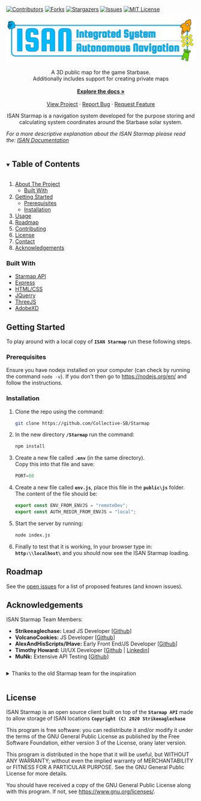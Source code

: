 <!--
*** Thanks for checking out the Best-README-Template. If you have a suggestion
*** that would make this better, please fork the repo and create a pull request
*** or simply open an issue with the tag "enhancement".
*** Thanks again! Now go create something AMAZING! :D
***
***
***
*** To avoid retyping too much info. Do a search and replace for the following:
*** github_username, repo_name, twitter_handle, email, project_title, project_description
-->



<!-- PROJECT SHIELDS -->
<!--
*** I'm using markdown "reference style" links for readability.
*** Reference links are enclosed in brackets [ ] instead of parentheses ( ).
*** See the bottom of this document for the declaration of the reference variables
*** for contributors-url, forks-url, etc. This is an optional, concise syntax you may use.
*** https://www.markdownguide.org/basic-syntax/#reference-style-links
-->
[![Contributors][contributors-shield]][contributors-url]
[![Forks][forks-shield]][forks-url]
[![Stargazers][stars-shield]][stars-url]
[![Issues][issues-shield]][issues-url]
[![MIT License][license-shield]][license-url]




<!-- ABOUT THE PROJECT -->
[![Product Name Screen Shot][product-screenshot]](https://isan.to)

  <p align="center">
    A 3D public map for the game Starbase. 
    <br>Additionally includes support for creating private maps
    <br />
    <br>
    <a href="https://github.com/Collective-SB/Starmap/blob/master/public/isan.pdf"><strong>Explore the docs »</strong></a>
    <br />
    <br />
    <a href="https://isan.to">View Project</a>
    ·
    <a href="https://discord.gg/VnU8apR">Report Bug</a>
    ·
    <a href="#">Request Feature</a>
  </p>
</p>
<p align="center">
ISAN Starmap is a navigation system developed for the purpose storing and calculating system coordinates around the Starbase solar system.

<br>

_For a more descriptive explanation about the ISAN Starmap please read the: 
[ISAN Documentation](https://github.com/Collective-SB/Starmap/blob/master/public/isan.pdf)_

</p>

<!-- TABLE OF CONTENTS -->
<details open="open">
  <summary><h2 style="display: inline-block">Table of Contents</h2></summary>
  <ol>
    <li>
      <a href="#about-the-project">About The Project</a>
      <ul>
        <li><a href="#built-with">Built With</a></li>
      </ul>
    </li>
    <li>
      <a href="#getting-started">Getting Started</a>
      <ul>
        <li><a href="#prerequisites">Prerequisites</a></li>
        <li><a href="#installation">Installation</a></li>
      </ul>
    </li>
    <li><a href="#usage">Usage</a></li>
    <li><a href="#roadmap">Roadmap</a></li>
    <li><a href="#contributing">Contributing</a></li>
    <li><a href="#license">License</a></li>
    <li><a href="#contact">Contact</a></li>
    <li><a href="#acknowledgements">Acknowledgements</a></li>
  </ol>
</details>

### Built With

* [Starmap API]()
* [Express](https://expressjs.com/)
* [HTML/CSS](https://www.w3schools.com/)
* [JQuerry](https://jquery.com)
* [ThreeJS](https://threejs.org/)
* [AdobeXD](https://www.adobe.com/nz/products/xd.html)
<!-- GETTING STARTED -->
## Getting Started

To play around with a local copy of <strong>`ISAN Starmap`</strong> run these following steps.

### Prerequisites

Ensure you have nodejs installed on your computer (can check by running the command `node -v`). If you don't then go to https://nodejs.org/en/ and follow the instructions.
<br>


### Installation

1. Clone the repo using the command:
   ```sh
   git clone https://github.com/Collective-SB/Starmap
   ```
2. In the new directory <strong>`/Starmap`</strong> run the command:
   ```sh
   npm install
   ```
3. Create a new file called <strong>`.env`</strong> (in the same directory). 
   <br>
   Copy this into that file and save:
      ```js
      PORT=80
      ```
4. Create a new file called <strong>`env.js`</strong>, place this file in the <strong>`public\js`</strong> folder. 
<br>The content of the file should be:
   ```js
   export const ENV_FROM_ENVJS = "remoteDev";
   export const AUTH_REDIR_FROM_ENVJS = "local";
   ```
5. Start the server by running:
   ```sh
   node index.js
   ```
6. Finally to test that it is working, In your browser type in: <strong>`http:\\localhost\`</strong> and you should now see the ISAN Starmap loading.





<!-- ROADMAP -->
## Roadmap

See the [open issues](https://github.com/Collective-SB/Starmap/issues) for a list of proposed features (and known issues).






<!-- ACKNOWLEDGEMENTS -->
## Acknowledgements
ISAN Starmap Team Members:
* <strong>Strikeeaglechase:</strong> Lead JS Developer [[Github](https://github.com/Strikeeaglechase)]
* <strong>VolcanoCookies:</strong> JS Developer [[Github](https://github.com/VolcanoCookies)]
* <strong>AlexAndHisScripts/IHave:</strong>  Early Front End/JS Developer [[Github](https://github.com/AlexAndHisScripts)]
* <strong>Timothy Howard:</strong> UI/UX Developer [[Github](https://github.com/timhow38) | [Linkedin](https://www.linkedin.com/in/timhow20/)]
* <strong>MuNk:</strong> Extensive API Testing [[Github]()]



<details>
  <summary><p style="display: inline-block">Thanks to the old Starmap team for the inspiration</p></summary>
  <ol>
    <li>
    <strong>Peter Shepherd:</strong> JS Developer [<a href="https://www.linkedin.com/in/peter-shepherd-a912a8201/">Linkedin</a>]
    </li>
    <li>
    <strong>Maximilian Lambert:</strong> JS Developer [<a href="https://www.linkedin.com/in/maximilian-lambert-00423b192/">Linkedin</a>]
    </li>
    <li>
    <strong>Timothy Howard:</strong> UI/UX Developer [<a href="https://www.linkedin.com/in/timhow20/">Linkedin</a> | <a href="https://github.com/timhow38">Github</a>]
    </li>
  </ol>
</details>

<!-- LICENSE -->
## License

ISAN Starmap is an open source client built on top of
the <strong>`Starmap API`</strong> made to allow storage of ISAN locations
<strong>`Copyright (C) 2020 Strikeeaglechase`</strong>

This program is free software: you can redistribute it and/or modify
it under the terms of the GNU General Public License as published by
the Free Software Foundation, either version 3 of the License, orany
later version.

This program is distributed in the hope that it will be useful,
but WITHOUT ANY WARRANTY; without even the implied warranty of
MERCHANTABILITY or FITNESS FOR A PARTICULAR PURPOSE. See the
GNU General Public License for more details.

You should have received a copy of the GNU General Public License
along with this program. If not, see <https://www.gnu.org/licenses/>.



<!-- MARKDOWN LINKS & IMAGES -->
<!-- https://www.markdownguide.org/basic-syntax/#reference-style-links -->
[contributors-shield]: https://img.shields.io/github/contributors/Collective-SB/Starmap.svg?style=for-the-badge
[contributors-url]: https://github.com/Collective-SB/Starmap/graphs/contributors
[forks-shield]: https://img.shields.io/github/forks/Collective-SB/Starmap.svg?style=for-the-badge
[forks-url]: https://github.com/Collective-SB/Starmap/network/members
[stars-shield]: https://img.shields.io/github/stars/Collective-SB/Starmap.svg?style=for-the-badge
[stars-url]: https://github.com/Collective-SB/Starmap/stargazers
[issues-shield]: https://img.shields.io/github/issues/Collective-SB/Starmap.svg?style=for-the-badge
[issues-url]: https://github.com/Collective-SB/Starmap/issues
[license-shield]: https://img.shields.io/github/license/Collective-SB/Starmap.svg?style=for-the-badge
[license-url]: https://github.com/Collective-SB/Starmap/blob/master/LICENSE.txt
[product-screenshot]: readme-assets/isan-logo.png

